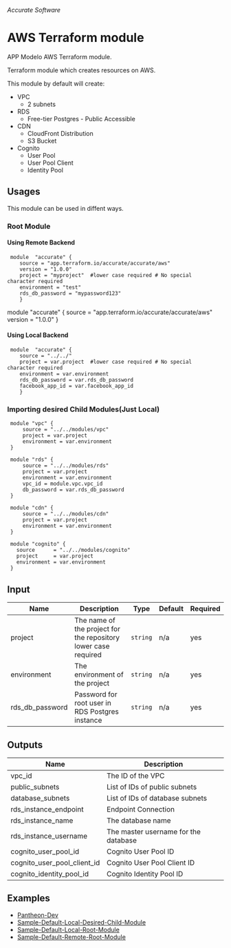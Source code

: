 
*Accurate Software*

# AWS Terraform module

APP Modelo AWS Terraform module.

Terraform module which creates resources on AWS.

This module by default will create:
- VPC
  - 2 subnets
- RDS
  - Free-tier Postgres - Public Accessible
- CDN
  - CloudFront Distribution
  - S3 Bucket
- Cognito
  - User Pool
  - User Pool Client
  - Identity Pool

## Usages
This module can be used in diffent ways.

### Root Module
#### Using Remote Backend

     module  "accurate" {    
        source = "app.terraform.io/accurate/accurate/aws"    
        version = "1.0.0"    
        project = "myproject"  #lower case required # No special  character required
        environment = "test"   
        rds_db_password = "mypassword123"
        }
module "accurate" {
  source  = "app.terraform.io/accurate/accurate/aws"
  version = "1.0.0"
}
#### Using Local Backend

     module  "accurate" {    
        source = "../../"
        project = var.project  #lower case required # No special  character required
        environment = var.environment    
        rds_db_password = var.rds_db_password
        facebook_app_id = var.facebook_app_id
        }

### Importing desired Child Modules(Just Local)

     module "vpc" {
         source = "../../modules/vpc"
         project = var.project
         environment = var.environment
     }
     
     module "rds" {
         source = "../../modules/rds"
         project = var.project
         environment = var.environment
         vpc_id = module.vpc.vpc_id
         db_password = var.rds_db_password 
     }
     
     module "cdn" {
         source = "../../modules/cdn"
         project = var.project
         environment = var.environment
     }
     
     module "cognito" {
       source      = "../../modules/cognito"
       project     = var.project
       environment = var.environment
     }

## Input
|  Name|Description   | Type | Default | Required
|--|--|--|--|--|
|  project| The name of the project for the repository lower case required | `string`| n/a | yes |
|  environment | The environment of the project | `string`| n/a | yes |
|  rds_db_password | Password for root user in RDS Postgres instance | `string`| n/a | yes |

## Outputs

|Name|Description  |
|--|--|
|vpc_id  | The ID of the VPC  |
|public_subnets  | List of IDs of public subnets  |
|database_subnets  | List of IDs of database subnets  |
|rds_instance_endpoint  | Endpoint Connection  |
|rds_instance_name  | The database name  |
|rds_instance_username  | The master username for the database  |
|cognito_user_pool_id | Cognito User Pool ID |
|cognito_user_pool_client_id | Cognito User Pool Client ID |
|cognito_identity_pool_id | Cognito Identity Pool ID |



## Examples
  - [Pantheon-Dev](https://git.acclabs.com.br/gitlab/acc/aplicacao-modelo-aws/src/tree/master/terraform/dev)
  - [Sample-Default-Local-Desired-Child-Module](https://git.acclabs.com.br/gitlab/acc/aplicacao-modelo-aws/terraform-aws-accurate/tree/master/samples/default)
  - [Sample-Default-Local-Root-Module](https://git.acclabs.com.br/gitlab/acc/aplicacao-modelo-aws/terraform-aws-accurate/tree/master/samples/default)
  - [Sample-Default-Remote-Root-Module](https://git.acclabs.com.br/gitlab/acc/aplicacao-modelo-aws/terraform-aws-accurate/tree/master/samples/default)